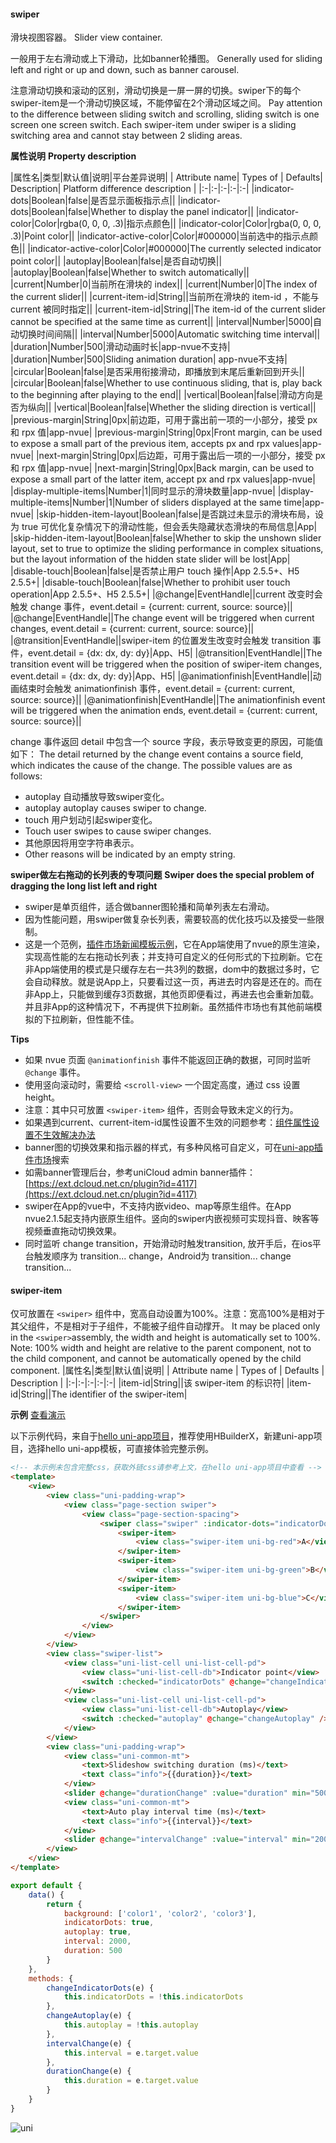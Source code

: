 #### swiper

滑块视图容器。
Slider view container.

一般用于左右滑动或上下滑动，比如banner轮播图。
Generally used for sliding left and right or up and down, such as banner carousel.

注意滑动切换和滚动的区别，滑动切换是一屏一屏的切换。swiper下的每个swiper-item是一个滑动切换区域，不能停留在2个滑动区域之间。
Pay attention to the difference between sliding switch and scrolling, sliding switch is one screen one screen switch. Each swiper-item under swiper is a sliding switching area and cannot stay between 2 sliding areas.

**属性说明**
**Property description**

|属性名|类型|默认值|说明|平台差异说明|
| Attribute name| Types of    | Defaults| Description| Platform difference description |
|:-|:-|:-|:-|:-|
|indicator-dots|Boolean|false|是否显示面板指示点||
|indicator-dots|Boolean|false|Whether to display the panel indicator||
|indicator-color|Color|rgba(0, 0, 0, .3)|指示点颜色||
|indicator-color|Color|rgba(0, 0, 0, .3)|Point color||
|indicator-active-color|Color|#000000|当前选中的指示点颜色||
|indicator-active-color|Color|#000000|The currently selected indicator point color||
|autoplay|Boolean|false|是否自动切换||
|autoplay|Boolean|false|Whether to switch automatically||
|current|Number|0|当前所在滑块的 index||
|current|Number|0|The index of the current slider||
|current-item-id|String||当前所在滑块的 item-id ，不能与 current 被同时指定||
|current-item-id|String||The item-id of the current slider cannot be specified at the same time as current||
|interval|Number|5000|自动切换时间间隔||
|interval|Number|5000|Automatic switching time interval||
|duration|Number|500|滑动动画时长|app-nvue不支持|
|duration|Number|500|Sliding animation duration|  app-nvue不支持|
|circular|Boolean|false|是否采用衔接滑动，即播放到末尾后重新回到开头||
|circular|Boolean|false|Whether to use continuous sliding, that is, play back to the beginning after playing to the end||
|vertical|Boolean|false|滑动方向是否为纵向||
|vertical|Boolean|false|Whether the sliding direction is vertical||
|previous-margin|String|0px|前边距，可用于露出前一项的一小部分，接受 px 和 rpx 值|app-nvue|
|previous-margin|String|0px|Front margin, can be used to expose a small part of the previous item, accepts px and rpx values|app-nvue|
|next-margin|String|0px|后边距，可用于露出后一项的一小部分，接受 px 和 rpx 值|app-nvue|
|next-margin|String|0px|Back margin, can be used to expose a small part of the latter item, accept px and rpx values|app-nvue|
|display-multiple-items|Number|1|同时显示的滑块数量|app-nvue|
|display-multiple-items|Number|1|Number of sliders displayed at the same time|app-nvue|
|skip-hidden-item-layout|Boolean|false|是否跳过未显示的滑块布局，设为 true 可优化复杂情况下的滑动性能，但会丢失隐藏状态滑块的布局信息|App|
|skip-hidden-item-layout|Boolean|false|Whether to skip the unshown slider layout, set to true to optimize the sliding performance in complex situations, but the layout information of the hidden state slider will be lost|App|
|disable-touch|Boolean|false|是否禁止用户 touch 操作|App 2.5.5+、H5 2.5.5+|
|disable-touch|Boolean|false|Whether to prohibit user touch operation|App 2.5.5+、H5 2.5.5+|
|@change|EventHandle||current 改变时会触发 change 事件，event.detail = {current: current, source: source}||
|@change|EventHandle||The change event will be triggered when current changes, event.detail = {current: current, source: source}||
|@transition|EventHandle||swiper-item 的位置发生改变时会触发 transition 事件，event.detail = {dx: dx, dy: dy}|App、H5|
|@transition|EventHandle||The transition event will be triggered when the position of swiper-item changes, event.detail = {dx: dx, dy: dy}|App、H5|
|@animationfinish|EventHandle||动画结束时会触发 animationfinish 事件，event.detail = {current: current, source: source}||
|@animationfinish|EventHandle||The animationfinish event will be triggered when the animation ends, event.detail = {current: current, source: source}||

change 事件返回 detail 中包含一个 source 字段，表示导致变更的原因，可能值如下：
The detail returned by the change event contains a source field, which indicates the cause of the change. The possible values are as follows:

- autoplay 自动播放导致swiper变化。
- autoplay autoplay causes swiper to change.
- touch 用户划动引起swiper变化。
- Touch user swipes to cause swiper changes.
- 其他原因将用空字符串表示。
- Other reasons will be indicated by an empty string.

**swiper做左右拖动的长列表的专项问题**
**Swiper does the special problem of dragging the long list left and right**
- swiper是单页组件，适合做banner图轮播和简单列表左右滑动。
- 因为性能问题，用swiper做复杂长列表，需要较高的优化技巧以及接受一些限制。
- 这是一个范例，[插件市场新闻模板示例](https://ext.dcloud.net.cn/plugin?id=103)，它在App端使用了nvue的原生渲染，实现高性能的左右拖动长列表；并支持可自定义的任何形式的下拉刷新。它在非App端使用的模式是只缓存左右一共3列的数据，dom中的数据过多时，它会自动释放。就是说App上，只要看过这一页，再进去时内容是还在的。而在非App上，只能做到缓存3页数据，其他页即便看过，再进去也会重新加载。并且非App的这种情况下，不再提供下拉刷新。虽然插件市场也有其他前端模拟的下拉刷新，但性能不佳。

**Tips**

- 如果 nvue 页面 ``@animationfinish`` 事件不能返回正确的数据，可同时监听 ``@change`` 事件。
- 使用竖向滚动时，需要给 ``<scroll-view>`` 一个固定高度，通过 css 设置 height。
- 注意：其中只可放置 ``<swiper-item>`` 组件，否则会导致未定义的行为。 
- 如果遇到current、current-item-id属性设置不生效的问题参考：[组件属性设置不生效解决办法](/vue-api?id=_4-组件属性设置不生效解决办法)
- banner图的切换效果和指示器的样式，有多种风格可自定义，可在[uni-app插件市场](https://ext.dcloud.net.cn/search?q=%E8%BD%AE%E6%92%AD)搜索
- 如需banner管理后台，参考uniCloud admin banner插件：[https://ext.dcloud.net.cn/plugin?id=4117](https://ext.dcloud.net.cn/plugin?id=4117)
- swiper在App的vue中，不支持内嵌video、map等原生组件。在App nvue2.1.5起支持内嵌原生组件。竖向的swiper内嵌视频可实现抖音、映客等视频垂直拖动切换效果。
- 同时监听 change transition，开始滑动时触发transition, 放开手后，在ios平台触发顺序为 transition... change，Android为 transition... change transition...
 
#### swiper-item
仅可放置在 ``<swiper>`` 组件中，宽高自动设置为100%。注意：宽高100%是相对于其父组件，不是相对于子组件，不能被子组件自动撑开。
It may be placed only in the `<swiper>`assembly, the width and height is automatically set to 100%. Note: 100% width and height are relative to the parent component, not to the child component, and cannot be automatically opened by the child component.
|属性名|类型|默认值|说明|
| Attribute name | Types of | Defaults | Description                       |
|:-|:-|:-|:-|:-|
|item-id|String||该 swiper-item 的标识符|
|item-id|String||The identifier of the swiper-item|

**示例** [查看演示](https://hellouniapp.dcloud.net.cn/pages/component/swiper/swiper)

以下示例代码，来自于[hello uni-app项目](https://github.com/dcloudio/hello-uniapp)，推荐使用HBuilderX，新建uni-app项目，选择hello uni-app模板，可直接体验完整示例。
```html
<!-- 本示例未包含完整css，获取外链css请参考上文，在hello uni-app项目中查看 -->
<template>
	<view>
		<view class="uni-padding-wrap">
			<view class="page-section swiper">
				<view class="page-section-spacing">
					<swiper class="swiper" :indicator-dots="indicatorDots" :autoplay="autoplay" :interval="interval" :duration="duration">
						<swiper-item>
							<view class="swiper-item uni-bg-red">A</view>
						</swiper-item>
						<swiper-item>
							<view class="swiper-item uni-bg-green">B</view>
						</swiper-item>
						<swiper-item>
							<view class="swiper-item uni-bg-blue">C</view>
						</swiper-item>
					</swiper>
				</view>
			</view>
		</view>
		<view class="swiper-list">
			<view class="uni-list-cell uni-list-cell-pd">
				<view class="uni-list-cell-db">Indicator point</view>
				<switch :checked="indicatorDots" @change="changeIndicatorDots" />
			</view>
			<view class="uni-list-cell uni-list-cell-pd">
				<view class="uni-list-cell-db">Autoplay</view>
				<switch :checked="autoplay" @change="changeAutoplay" />
			</view>
		</view>
		<view class="uni-padding-wrap">
			<view class="uni-common-mt">
				<text>Slideshow switching duration (ms)</text>
				<text class="info">{{duration}}</text>
			</view>
			<slider @change="durationChange" :value="duration" min="500" max="2000" />
			<view class="uni-common-mt">
				<text>Auto play interval time (ms)</text>
				<text class="info">{{interval}}</text>
			</view>
			<slider @change="intervalChange" :value="interval" min="2000" max="10000" />
		</view>
	</view>
</template>
```
```javascript
export default {
    data() {
        return {
            background: ['color1', 'color2', 'color3'],
            indicatorDots: true,
            autoplay: true,
            interval: 2000,
            duration: 500
        }
    },
    methods: {
        changeIndicatorDots(e) {
            this.indicatorDots = !this.indicatorDots
        },
        changeAutoplay(e) {
            this.autoplay = !this.autoplay
        },
        intervalChange(e) {
            this.interval = e.target.value
        },
        durationChange(e) {
            this.duration = e.target.value
        }
    }
}
```
 ![uni](https://bjetxgzv.cdn.bspapp.com/VKCEYUGU-uni-app-doc/97ccca10-4f2f-11eb-b997-9918a5dda011.png)

